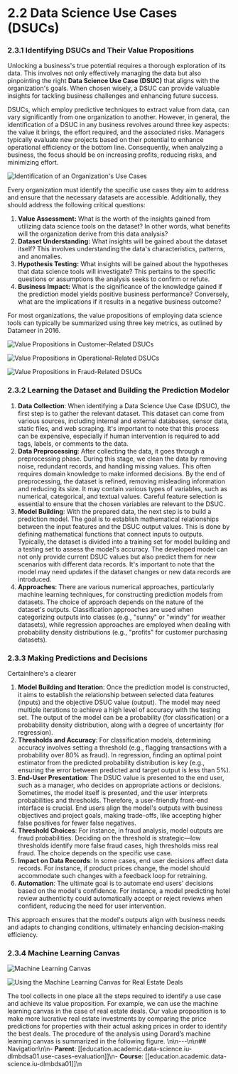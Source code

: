 # 2.2 Data Science Use Cases (DSUCs)

### 2.3.1 Identifying DSUCs and Their Value Propositions

Unlocking a business's true potential requires a thorough exploration of its data. This involves not only effectively managing the data but also pinpointing the right **Data Science Use Case (DSUC)** that aligns with the organization's goals. When chosen wisely, a DSUC can provide valuable insights for tackling business challenges and enhancing future success.

DSUCs, which employ predictive techniques to extract value from data, can vary significantly from one organization to another. However, in general, the identification of a DSUC in any business revolves around three key aspects: the value it brings, the effort required, and the associated risks. Managers typically evaluate new projects based on their potential to enhance operational efficiency or the bottom line. Consequently, when analyzing a business, the focus should be on increasing profits, reducing risks, and minimizing effort.

![Identification of an Organization's Use Cases](assets/images/data-science/iu-dlmbdsa01/IdentificationOfOrganizationsUseCases.png)

Every organization must identify the specific use cases they aim to address and ensure that the necessary datasets are accessible. Additionally, they should address the following critical questions:

1. **Value Assessment:** What is the worth of the insights gained from utilizing data science tools on the dataset? In other words, what benefits will the organization derive from this data analysis?
2. **Dataset Understanding:** What insights will be gained about the dataset itself? This involves understanding the data's characteristics, patterns, and anomalies.
3. **Hypothesis Testing:** What insights will be gained about the hypotheses that data science tools will investigate? This pertains to the specific questions or assumptions the analysis seeks to confirm or refute.
4. **Business Impact:** What is the significance of the knowledge gained if the prediction model yields positive business performance? Conversely, what are the implications if it results in a negative business outcome?

For most organizations, the value propositions of employing data science tools can typically be summarized using three key metrics, as outlined by Datameer in 2016.

![Value Propositions in Customer-Related DSUCs](assets/images/data-science/iu-dlmbdsa01/ValuePropositionsInCSUCs.png)

![Value Propositions in Operational-Related DSUCs](assets/images/data-science/iu-dlmbdsa01/ValuePropositionInOperationalDSUCs.png)

![Value Propositions in Fraud-Related DSUCs](assets/images/data-science/iu-dlmbdsa01/ValuePropositionsInFraudDSUCs.png)

### 2.3.2 Learning the Dataset and Building the Prediction Modelor

1. **Data Collection**: When identifying a Data Science Use Case (DSUC), the first step is to gather the relevant dataset. This dataset can come from various sources, including internal and external databases, sensor data, static files, and web scraping. It's important to note that this process can be expensive, especially if human intervention is required to add tags, labels, or comments to the data.
2. **Data Preprocessing**: After collecting the data, it goes through a preprocessing phase. During this stage, we clean the data by removing noise, redundant records, and handling missing values. This often requires domain knowledge to make informed decisions. By the end of preprocessing, the dataset is refined, removing misleading information and reducing its size. It may contain various types of variables, such as numerical, categorical, and textual values. Careful feature selection is essential to ensure that the chosen variables are relevant to the DSUC.
3. **Model Building**: With the prepared data, the next step is to build a prediction model. The goal is to establish mathematical relationships between the input features and the DSUC output values. This is done by defining mathematical functions that connect inputs to outputs. Typically, the dataset is divided into a training set for model building and a testing set to assess the model's accuracy. The developed model can not only provide current DSUC values but also predict them for new scenarios with different data records. It's important to note that the model may need updates if the dataset changes or new data records are introduced.
4. **Approaches**: There are various numerical approaches, particularly machine learning techniques, for constructing prediction models from datasets. The choice of approach depends on the nature of the dataset's outputs. Classification approaches are used when categorizing outputs into classes (e.g., "sunny" or "windy" for weather datasets), while regression approaches are employed when dealing with probability density distributions (e.g., "profits" for customer purchasing datasets).

### 2.3.3 Making Predictions and Decisions

Certainlhere's a clearer

1. **Model Building and Iteration**: Once the prediction model is constructed, it aims to establish the relationship between selected data features (inputs) and the objective DSUC value (output). The model may need multiple iterations to achieve a high level of accuracy with the testing set. The output of the model can be a probability (for classification) or a probability density distribution, along with a degree of uncertainty (for regression).
2. **Thresholds and Accuracy**: For classification models, determining accuracy involves setting a threshold (e.g., flagging transactions with a probability over 80% as fraud). In regression, finding an optimal point estimator from the predicted probability distribution is key (e.g., ensuring the error between predicted and target output is less than 5%).
3. **End-User Presentation**: The DSUC value is presented to the end user, such as a manager, who decides on appropriate actions or decisions. Sometimes, the model itself is presented, and the user interprets probabilities and thresholds. Therefore, a user-friendly front-end interface is crucial. End users align the model's outputs with business objectives and project goals, making trade-offs, like accepting higher false positives for fewer false negatives.
4. **Threshold Choices**: For instance, in fraud analysis, model outputs are fraud probabilities. Deciding on the threshold is strategic—low thresholds identify more false fraud cases, high thresholds miss real fraud. The choice depends on the specific use case.
5. **Impact on Data Records**: In some cases, end user decisions affect data records. For instance, if product prices change, the model should accommodate such changes with a feedback loop for retraining.
6. **Automation**: The ultimate goal is to automate end users' decisions based on the model's confidence. For instance, a model predicting hotel review authenticity could automatically accept or reject reviews when confident, reducing the need for user intervention.

This approach ensures that the model's outputs align with business needs and adapts to changing conditions, ultimately enhancing decision-making efficiency.

### 2.3.4 Machine Learning Canvas

![Machine Learning Canvas](assets/images/data-science/iu-dlmbdsa01/MachineLearningCanvas.png)

![Using the Machine Learning Canvas for Real Estate Deals](assets/images/data-science/iu-dlmbdsa01/UsingTheMachineLearningCanvas.png)

The tool collects in one place all the steps required to identify a use case and achieve its value proposition. For example, we can use the machine learning canvas in the case of real estate deals. Our value proposition is to make more lucrative real estate investments by comparing the price predictions for properties with their actual asking prices in order to identify the best deals. The procedure of the analysis using Dorard’s machine learning canvas is summarized in the following figure.
\n\n---\n\n## Navigation\n\n- **Parent**: [[education.academic.data-science.iu-dlmbdsa01.use-cases-evaluation]]\n- **Course**: [[education.academic.data-science.iu-dlmbdsa01]]\n